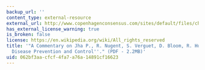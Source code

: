 ```yaml
---
backup_url: ''
content_type: external-resource
external_url: http://www.copenhagenconsensus.com/sites/default/files/chronicdisease.pdf
has_external_license_warning: true
is_broken: false
license: https://en.wikipedia.org/wiki/All_rights_reserved
title: '"A Commentary on Jha P., R. Nugent, S. Verguet, D. Bloom, R. Hum ''Chronic
  Disease Prevention and Control''." (PDF - 2.2MB)'
uid: 062bf3aa-cfcf-4fa7-a76a-14891cf16623
---
```

